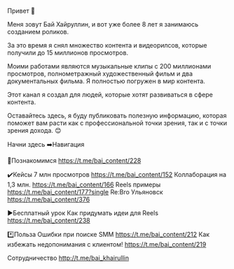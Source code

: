 Привет 👋 

Меня зовут Бай Хайруллин, и вот уже более 8 лет я занимаюсь созданием роликов. 

За это время я снял множество контента и видеорилсов, которые получили до 15 миллионов просмотров. 

Моими работами являются музыкальные клипы с 200 миллионами просмотров, полнометражный художественный фильм и два документальных фильма. Я полностью погружен в мир контента.

Этот канал я создал для людей, которые хотят развиваться в сфере контента. 

Оставайтесь здесь, я буду публиковать полезную информацию, которая поможет вам расти как с профессиональной точки зрения, так и с точки зрения дохода. 😊

Начни здесь ➡️Навигация

🤝Познакомимся https://t.me/bai_content/228

✔️Кейсы
7 млн просмотров https://t.me/bai_content/152
Коллаборация на 1,3 млн. https://t.me/bai_content/166
Reels примеры https://t.me/bai_content/177?single
Re:Bro Ульяновск https://t.me/bai_content/376

▶️Бесплатный урок 
Как придумать идеи для Reels https://t.me/bai_content/238

*️⃣Польза
Ошибки при поиске SMM https://t.me/bai_content/212
Как избежать недопонимания с клиентом! https://t.me/bai_content/219

Сотрудничество http://t.me/bai_khairullin